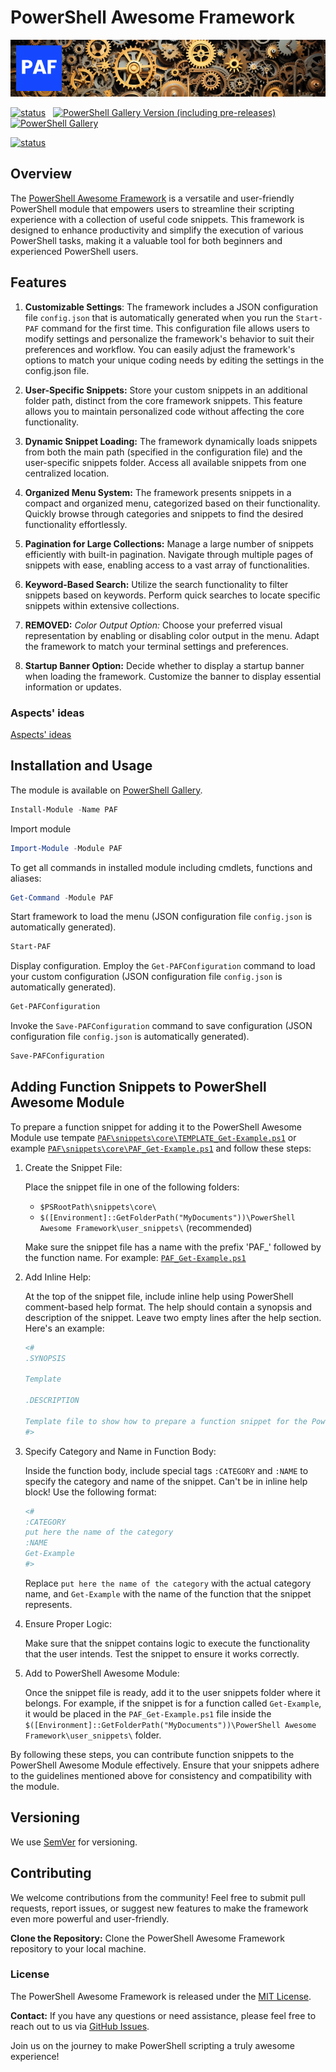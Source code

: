# PowerShell Awesome Framework

![PowerShell Awesome Framework](https://github.com/voytas75/PowershellFramework/blob/master/images/banerPAF.png?raw=true "PowerShell Awesome Framework")

[![status](https://img.shields.io/badge/PROD-v0.2.5-green)](https://github.com/voytas75/PowershellFramework/blob/master/PAF/docs/ReleaseNotes.md) &nbsp; [![PowerShell Gallery Version (including pre-releases)](https://img.shields.io/powershellgallery/v/PAF)](https://www.powershellgallery.com/packages/PAF) &nbsp; [![PowerShell Gallery](https://img.shields.io/powershellgallery/dt/PAF)](https://www.powershellgallery.com/packages/PAF)

[![status](https://img.shields.io/badge/DEV-v0.2.6-red)](https://github.com/voytas75/PowershellFramework/blob/master/PAF/docs/ReleaseNotes.md)

## Overview

The [PowerShell Awesome Framework](https://www.powershellgallery.com/packages/PAF) is a versatile and user-friendly PowerShell module that empowers users to streamline their scripting experience with a collection of useful code snippets. This framework is designed to enhance productivity and simplify the execution of various PowerShell tasks, making it a valuable tool for both beginners and experienced PowerShell users.

## Features

1. **Customizable Settings**: The framework includes a JSON configuration file `config.json` that is automatically generated when you run the `Start-PAF` command for the first time. This configuration file allows users to modify settings and personalize the framework's behavior to suit their preferences and workflow. You can easily adjust the framework's options to match your unique coding needs by editing the settings in the config.json file.

2. **User-Specific Snippets:** Store your custom snippets in an additional folder path, distinct from the core framework snippets. This feature allows you to maintain personalized code without affecting the core functionality.

3. **Dynamic Snippet Loading:** The framework dynamically loads snippets from both the main path (specified in the configuration file) and the user-specific snippets folder. Access all available snippets from one centralized location.

4. **Organized Menu System:** The framework presents snippets in a compact and organized menu, categorized based on their functionality. Quickly browse through categories and snippets to find the desired functionality effortlessly.

5. **Pagination for Large Collections:** Manage a large number of snippets efficiently with built-in pagination. Navigate through multiple pages of snippets with ease, enabling access to a vast array of functionalities.

6. **Keyword-Based Search:** Utilize the search functionality to filter snippets based on keywords. Perform quick searches to locate specific snippets within extensive collections.

7. **REMOVED:** *Color Output Option:* Choose your preferred visual representation by enabling or disabling color output in the menu. Adapt the framework to match your terminal settings and preferences.

8. **Startup Banner Option:** Decide whether to display a startup banner when loading the framework. Customize the banner to display essential information or updates.

### Aspects' ideas

[Aspects' ideas](./helpers/Aspects.md)

## Installation and Usage

The module is available on [PowerShell Gallery](https://www.powershellgallery.com/packages/PAF).

```powershell
Install-Module -Name PAF
```

Import module

```powershell
Import-Module -Module PAF
```

To get all commands in installed module including cmdlets, functions and aliases:

```powershell
Get-Command -Module PAF
```

Start framework to load the menu (JSON configuration file `config.json` is automatically generated).

```powershell
Start-PAF
```

Display configuration. Employ the `Get-PAFConfiguration` command to load your custom configuration (JSON configuration file `config.json` is automatically generated).

```powershell
Get-PAFConfiguration
```

Invoke the `Save-PAFConfiguration` command to save configuration (JSON configuration file `config.json` is automatically generated).

```powershell
Save-PAFConfiguration
```

## Adding Function Snippets to PowerShell Awesome Module

To prepare a function snippet for adding it to the PowerShell Awesome Module use tempate [`PAF\snippets\core\TEMPLATE_Get-Example.ps1`](/PAF/snippets/core/TEMPLATE_Get-Example.ps1) or example [`PAF\snippets\core\PAF_Get-Example.ps1`](/PAF/snippets/core/PAF_Get-Example.ps1) and follow these steps:

1. Create the Snippet File:

   Place the snippet file in one of the following folders:
   - `$PSRootPath\snippets\core\`
   - `$([Environment]::GetFolderPath("MyDocuments"))\PowerShell Awesome Framework\user_snippets\` (recommended)

   Make sure the snippet file has a name with the prefix 'PAF_' followed by the function name. For example: [`PAF_Get-Example.ps1`](/PAF/snippets/core/PAF_Get-Example.ps1)

2. Add Inline Help:

   At the top of the snippet file, include inline help using PowerShell comment-based help format. The help should contain a synopsis and description of the snippet. Leave two empty lines after the help section. Here's an example:

   ```powershell
   <#
   .SYNOPSIS

   Template

   .DESCRIPTION

   Template file to show how to prepare a function snippet for the PowerShell Awesome Module
   #>
   ```

3. Specify Category and Name in Function Body:

   Inside the function body, include special tags `:CATEGORY` and `:NAME` to specify the category and name of the snippet. Can't be in inline help block!
   Use the following format:

   ```powershell
   <#
   :CATEGORY
   put here the name of the category
   :NAME
   Get-Example
   #>
   ```

   Replace `put here the name of the category` with the actual category name, and `Get-Example` with the name of the function that the snippet represents.

4. Ensure Proper Logic:

   Make sure that the snippet contains logic to execute the functionality that the user intends. Test the snippet to ensure it works correctly.

5. Add to PowerShell Awesome Module:

   Once the snippet file is ready, add it to the user snippets folder where it belongs. For example, if the snippet is for a function called `Get-Example`, it would be placed in the `PAF_Get-Example.ps1` file inside the `$([Environment]::GetFolderPath("MyDocuments"))\PowerShell Awesome Framework\user_snippets\` folder.

By following these steps, you can contribute function snippets to the PowerShell Awesome Module effectively. Ensure that your snippets adhere to the guidelines mentioned above for consistency and compatibility with the module.

## Versioning

We use [SemVer](http://semver.org/) for versioning.

## Contributing

We welcome contributions from the community! Feel free to submit pull requests, report issues, or suggest new features to make the framework even more powerful and user-friendly.

**Clone the Repository:** Clone the PowerShell Awesome Framework repository to your local machine.

### License

The PowerShell Awesome Framework is released under the [MIT License](https://github.com/voytas75/PowershellFramework/blob/master/LICENSE).

**Contact:**
If you have any questions or need assistance, please feel free to reach out to us via [GitHub Issues](https://github.com/voytas75/PowershellFramework/issues).

Join us on the journey to make PowerShell scripting a truly awesome experience!
